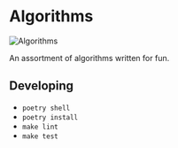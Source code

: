 # Algorithms

![Algorithms](https://github.com/kevinboyette/algorithms/workflows/algorithms/badge.svg)

An assortment of algorithms written for fun.

## Developing

- `poetry shell`
- `poetry install`
- `make lint`
- `make test`
